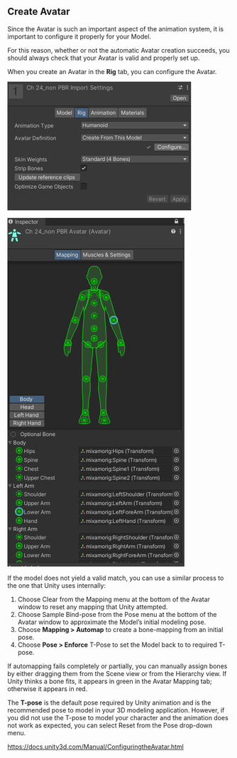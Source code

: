 ## Create Avatar

Since the Avatar is such an important aspect of the animation system, it is important to configure it properly for your Model.

For this reason, whether or not the automatic Avatar creation succeeds, you should always check that your Avatar is valid and properly set up.


When you create an Avatar in the **Rig** tab, you can configure the Avatar.


![](./rig_tab.png)

![](./Avatar.png)


If the model does not yield a valid match, you can use a similar process to the one that Unity uses internally:
1. Choose Clear from the Mapping menu at the bottom of the Avatar window to reset any mapping that Unity attempted.
2. Choose Sample Bind-pose from the Pose menu at the bottom of the Avatar window to approximate the Model’s initial modeling pose.
3. Choose **Mapping > Automap** to create a bone-mapping from an initial pose.
4. Choose **Pose > Enforce** T-Pose to set the Model back to to required T-pose.

If automapping fails completely or partially, you can manually assign bones by either dragging them from the Scene
 view or from the Hierarchy view. If Unity thinks a bone fits, it appears in green in the Avatar Mapping tab; otherwise it appears in red.


The **T-pose** is the default pose required by Unity animation and is the recommended pose to model in your 3D modeling application. However, if you did not use the T-pose to model your character and the animation does not work as expected, you can select Reset from the Pose drop-down menu.



https://docs.unity3d.com/Manual/ConfiguringtheAvatar.html
